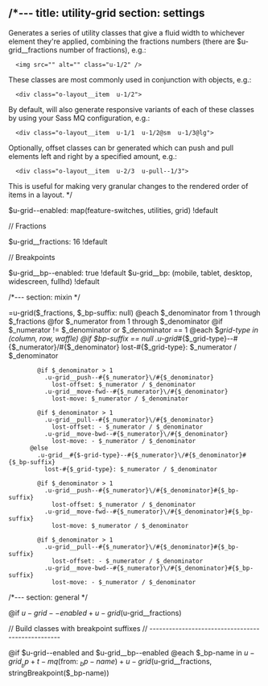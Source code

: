 /*---
title: utility-grid
section: settings
---
Generates a series of utility classes that give a fluid width to whichever element they're applied, combining the fractions numbers (there are $u-grid__fractions number of fractions), e.g.:

```example:html
  <img src="" alt="" class="u-1/2" />
```

These classes are most commonly used in conjunction with objects, e.g.:

```obj combinatoric example:html
  <div class="o-layout__item  u-1/2">
```

By default, will also generate responsive variants of each of these classes by using your Sass MQ configuration, e.g.:

```obj combinatori example with breakpoints:html
  <div class="o-layout__item  u-1/1  u-1/2@sm  u-1/3@lg">
```

Optionally, offset classes can br generated which can push and pull elements left and right by a specified amount, e.g.:

```move helpers:html
  <div class="o-layout__item  u-2/3  u-pull--1/3">
```

This is useful for making very granular changes to the rendered order of items in a layout.
*/

$u-grid--enabled: map(feature-switches, utilities, grid) !default

// Fractions

$u-grid__fractions: 16 !default

// Breakpoints

$u-grid__bp--enabled: true !default
$u-grid__bp: (mobile, tablet, desktop, widescreen, fullhd) !default

/*---
section: mixin
*/

=u-grid($_fractions, $_bp-suffix: null)
  @each $_denominator from 1 through $_fractions
    @for $_numerator from 1 through $_denominator
      @if $_numerator != $_denominator or $_denominator == 1
        @each $_grid-type in (column, row, waffle)
          @if $_bp-suffix == null
            .u-grid__#{$_grid-type}--#{$_numerator}\/#{$_denominator}
              lost-#{$_grid-type}: $_numerator / $_denominator

            @if $_denominator > 1
              .u-grid__push--#{$_numerator}\/#{$_denominator}
                lost-offset: $_numerator / $_denominator
              .u-grid__move-fwd--#{$_numerator}\/#{$_denominator}
                lost-move: $_numerator / $_denominator

            @if $_denominator > 1
              .u-grid__pull--#{$_numerator}\/#{$_denominator}
                lost-offset: - $_numerator / $_denominator
              .u-grid__move-bwd--#{$_numerator}\/#{$_denominator}
                lost-move: - $_numerator / $_denominator
          @else
            .u-grid__#{$-grid-type}--#{$_numerator}\/#{$_denominator}#{$_bp-suffix}
              lost-#{$_grid-type}: $_numerator / $_denominator

            @if $_denominator > 1
              .u-grid__push--#{$_numerator}\/#{$_denominator}#{$_bp-suffix}
                lost-offset: $_numerator / $_denominator
              .u-grid__move-fwd--#{$_numerator}\/#{$_denominator}#{$_bp-suffix}
                lost-move: $_numerator / $_denominator

            @if $_denominator > 1
              .u-grid__pull--#{$_numerator}\/#{$_denominator}#{$_bp-suffix}
                lost-offset: - $_numerator / $_denominator
              .u-grid__move-bwd--#{$_numerator}\/#{$_denominator}#{$_bp-suffix}
                lost-move: - $_numerator / $_denominator

/*---
section: general
*/

@if $u-grid--enabled
  +u-grid($u-grid__fractions)

// Build classes with breakpoint suffixes
// --------------------------------------------------

@if $u-grid--enabled and $u-grid__bp--enabled
  @each $_bp-name in $u-grid__bp
    +t-mq($from: $_bp-name)
      +u-grid($u-grid__fractions, stringBreakpoint($_bp-name))
